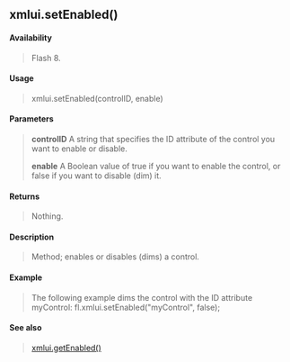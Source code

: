 ## xmlui.setEnabled()

#### Availability

> Flash 8.

#### Usage

> xmlui.setEnabled(controlID, enable)

#### Parameters

> **controlID** A string that specifies the ID attribute of the control you want to enable or disable.
>
> **enable** A Boolean value of true if you want to enable the control, or false if you want to disable (dim) it.

#### Returns

> Nothing.

#### Description

> Method; enables or disables (dims) a control.

#### Example

> The following example dims the control with the ID attribute myControl: fl.xmlui.setEnabled("myControl", false);

#### See also

> [xmlui.getEnabled()](#_bookmark1157)
